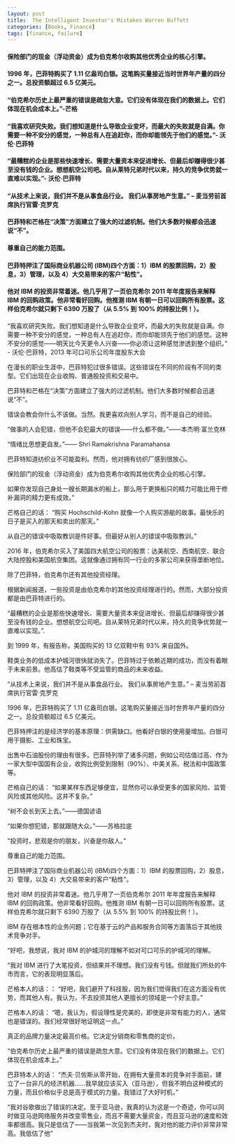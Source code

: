 ```yaml
---
layout: post
title:  The Intelligent Investor's Mistakes Warren Buffett
categories: [Books, Finance]
tags: [finance, failure]
---
```

#### 保险部门的现金（浮动资金）成为伯克希尔收购其他优秀企业的核心引擎。
#### 1996 年，巴菲特购买了 1.11 亿盎司白银。这笔购买量接近当时世界年产量的四分之一。总投资额超过 6.5 亿美元。
#### “伯克希尔历史上最严重的错误是疏忽大意。它们没有体现在我们的数据上。它们体现在机会成本上。”-芒格
#### “我喜欢研究失败。我们想知道是什么导致企业变坏，而最大的失败就是自满。你需要一种不安分的感觉，一种总有人在追赶你，而你却能领先于他们的感觉。”- 沃伦·巴菲特
#### “最糟糕的企业是那些快速增长、需要大量资本来促进增长、但最后却赚得很少甚至没有钱的企业。想想航空公司吧。自从莱特兄弟时代以来，持久的竞争优势就一直难以实现。”- 沃伦·巴菲特
#### “从技术上来说，我们并不是从事食品行业。 我们从事房地产生意。” – 麦当劳前首席执行官雷·克罗克
#### 巴菲特和芒格在“决策”方面建立了强大的过滤机制。他们大多数时候都会迅速说“不”。
#### 尊重自己的能力范围。
#### 巴菲特押注了国际商业机器公司 (IBM)四个方面：1）IBM 的股票回购，2）股息，3）管理，以及 4）大交易带来的客户“粘性”。
#### 他对 IBM 的投资非常着迷。他几乎用了一页伯克希尔 2011 年年度报告来解释 IBM 的回购政策。他非常看好回购。他推测 IBM 有朝一日可以回购所有股票。这样伯克希尔就只剩下 6390 万股了（从 5.5% 到 100% 的持股比例！）。
<!-- more -->
“我喜欢研究失败。我们想知道是什么导致企业变坏，而最大的失败就是自满。你需要一种不安分的感觉，一种总有人在追赶你，而你却能领先于他们的感觉。这种不安分的感觉——明天比今天更令人兴奋——你必须让这种感觉渗透到整个组织。” - 沃伦·巴菲特，2013 年可口可乐公司年度股东大会

在漫长的职业生涯中，巴菲特犯过很多错误。这些错误在不同的阶段有不同的类型。它们出现在企业收购、普通股投资和交易中。

巴菲特和芒格在“决策”方面建立了强大的过滤机制。他们大多数时候都会迅速说“不”。

错误会教会你什么不该做。当然。我更喜欢向别人学习，而不是自己的经验。

“做事的人会犯错，但他不会犯最大的错误——什么都不做。”——本杰明·富兰克林

“情绪比思想更自发。”—— Shri Ramakrishna Paramahansa

巴菲特知道纺织业不可能盈利。然而，他对拥有纺织厂感到很放心。

保险部门的现金（浮动资金）成为伯克希尔收购其他优秀企业的核心引擎。

如果你发现自己身处一艘长期漏水的船上，那么用于更换船只的精力可能比用于修补漏洞的精力更有成效。”

芒格自己的话： “购买 Hochschild-Kohn 就像一个人购买游艇的故事。最快乐的日子是买入的那天和卖出的那天。”

从自己的错误中吸取教训是件好事。但最好从别人的错误中吸取教训。”

2016 年，伯克希尔买入了美国四大航空公司的股票：达美航空、西南航空、联合大陆控股和美国航空集团。这就像通过拥有同一行业的多家公司来获得垄断地位。

除了巴菲特，伯克希尔还有其他投资经理。

根据新闻报道，一些投资是由伯克希尔的其他投资经理进行的。然而，大部分投资都是由巴菲特进行的。

“最糟糕的企业是那些快速增长、需要大量资本来促进增长、但最后却赚得很少甚至没有钱的企业。想想航空公司吧。自从莱特兄弟时代以来，持久的竞争优势就一直难以实现。”.

到 1999 年，有报告称，美国购买的 13 亿双鞋中有 93% 来自国外。

鞋类业务的低成本护城河很快就消失了。巴菲特过于依赖近期的成功，而没有着眼于未来前景。他高估了鞋类等不受监管的商品的未来收益。

“从技术上来说，我们并不是从事食品行业。 我们从事房地产生意。” – 麦当劳前首席执行官雷·克罗克

1996 年，巴菲特购买了 1.11 亿盎司白银。这笔购买量接近当时世界年产量的四分之一。总投资额超过 6.5 亿美元。

巴菲特押注的是经济学的基本原理：供需缺口。他看好白银的使用量增加。白银可用于摄影、工业和珠宝。

出售中石油股份的理由有很多。巴菲特列举了诸多问题，例如公司估值过高、作为一家大型中国国有企业，收购比例受到限制（90%）、中美关系、税法和中国政策等。

芒格自己的话： “如果某样东西足够便宜，显然你可以承受更多的国家风险、监管风险或其他风险。这并不复杂。”

“树不会长到天上去。”——德国谚语

“如果你想犯错，那就跟随大众。”——苏格拉底

“投资时，悲观是你的朋友，兴奋是你敌人。”

尊重自己的能力范围。

巴菲特押注了国际商业机器公司 (IBM)四个方面：1）IBM 的股票回购，2）股息，3）管理，以及 4）大交易带来的客户“粘性”。

他对 IBM 的投资非常着迷。他几乎用了一页伯克希尔 2011 年年度报告来解释 IBM 的回购政策。他非常看好回购。他推测 IBM 有朝一日可以回购所有股票。这样伯克希尔就只剩下 6390 万股了（从 5.5% 到 100% 的持股比例！）。

IBM 存在根本性的业务问题；它在基于云的产品和服务合同等方面落后于其他技术竞争对手。

“好吧，我想说，我对 IBM 的护城河的理解不如对可口可乐的护城河的理解。

“我对 IBM 进行了大笔投资，但结果并不理想。我们没有亏钱。但就我们所处的牛市而言，它的表现明显落后。

芒格本人的话：： “好吧，我们避开了科技股，因为我们觉得我们在这方面没有优势，而其他人有。我认为，不去投资其他人更擅长的领域是一个好主意。”

芒格本人的话： “嗯，我认为，假设理性是完美的，即使是非常有能力的人，通常也是错误的。我们经常很好地证明这一点。”

真正的品牌力量决定最高价格。它决定分销商和零售商的定价。

“伯克希尔历史上最严重的错误是疏忽大意。它们没有体现在我们的数据上。它们体现在机会成本上。”

巴菲特本人的话： “杰夫·贝佐斯从零开始，在拥有大量资本的竞争对手面前，建立了一台非凡的经济机器……我早就应该买入（亚马逊），但我不明白这种模式的力量，而且价格似乎总是高于模式的力量。我错过了大好时机，”

“我对谷歌做出了错误的决定。至于亚马逊，我真的认为这是一个奇迹，你可以同时做亚马逊网络服务并改变零售业，而且不需要大量资金，而且亚马逊的速度和效率都很高。我只是低估了——当我第一次见到杰夫时，我对他的能力评价非常非常高。我低估了他”

